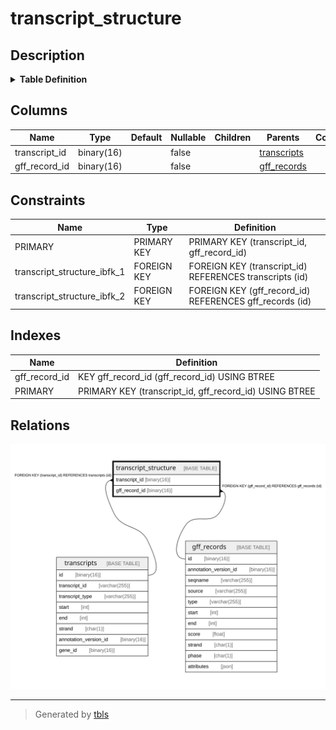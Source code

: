 # transcript_structure

## Description

<details>
<summary><strong>Table Definition</strong></summary>

```sql
CREATE TABLE `transcript_structure` (
  `transcript_id` binary(16) NOT NULL,
  `gff_record_id` binary(16) NOT NULL,
  PRIMARY KEY (`transcript_id`,`gff_record_id`),
  KEY `gff_record_id` (`gff_record_id`),
  CONSTRAINT `transcript_structure_ibfk_1` FOREIGN KEY (`transcript_id`) REFERENCES `transcripts` (`id`),
  CONSTRAINT `transcript_structure_ibfk_2` FOREIGN KEY (`gff_record_id`) REFERENCES `gff_records` (`id`)
) ENGINE=InnoDB DEFAULT CHARSET=utf8mb4 COLLATE=utf8mb4_0900_ai_ci
```

</details>

## Columns

| Name | Type | Default | Nullable | Children | Parents | Comment |
| ---- | ---- | ------- | -------- | -------- | ------- | ------- |
| transcript_id | binary(16) |  | false |  | [transcripts](transcripts.md) |  |
| gff_record_id | binary(16) |  | false |  | [gff_records](gff_records.md) |  |

## Constraints

| Name | Type | Definition |
| ---- | ---- | ---------- |
| PRIMARY | PRIMARY KEY | PRIMARY KEY (transcript_id, gff_record_id) |
| transcript_structure_ibfk_1 | FOREIGN KEY | FOREIGN KEY (transcript_id) REFERENCES transcripts (id) |
| transcript_structure_ibfk_2 | FOREIGN KEY | FOREIGN KEY (gff_record_id) REFERENCES gff_records (id) |

## Indexes

| Name | Definition |
| ---- | ---------- |
| gff_record_id | KEY gff_record_id (gff_record_id) USING BTREE |
| PRIMARY | PRIMARY KEY (transcript_id, gff_record_id) USING BTREE |

## Relations

![er](transcript_structure.svg)

---

> Generated by [tbls](https://github.com/k1LoW/tbls)
